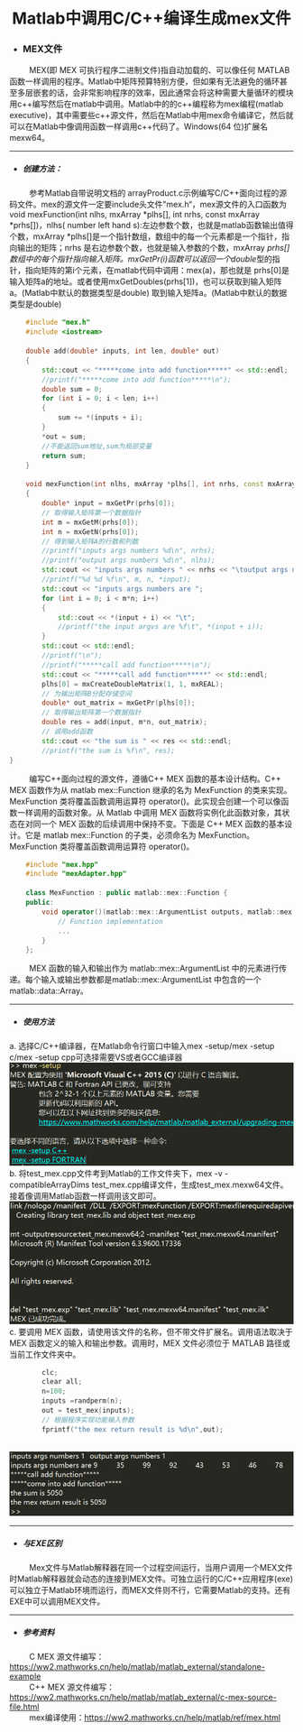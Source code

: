 # <center>Matlab中调用C/C++编译生成mex文件</center>
- ### MEX文件
&ensp;&ensp;&ensp;&ensp;&ensp;MEX(即 MEX 可执行程序二进制文件)指自动加载的、可以像任何 MATLAB 函数一样调用的程序。Matlab中矩阵预算特别方便，但如果有无法避免的循环甚至多层嵌套的话，会非常影响程序的效率，因此通常会将这种需要大量循环的模块用c++编写然后在matlab中调用。Matlab中的的c++编程称为mex编程(matlab executive)，其中需要些c++源文件，然后在Matlab中用mex命令编译它，然后就可以在Matlab中像调用函数一样调用c++代码了。Windows(64 位)扩展名mexw64。

------------
- ##### 创建方法：
&ensp;&ensp;&ensp;&ensp;&ensp;参考Matlab自带说明文档的 arrayProduct.c示例编写C/C++面向过程的源码文件。mex的源文件一定要include头文件"mex.h“，mex源文件的入口函数为void mexFunction(int nlhs, mxArray *plhs[], int nrhs, const mxArray *prhs[])，nlhs( number left hand s):左边参数个数，也就是matlab函数输出值得个数，mxArray *plhs[]是一个指针数组，数组中的每一个元素都是一个指针，指向输出的矩阵；nrhs 是右边参数个数，也就是输入参数的个数，mxArray *prhs[]数组中的每个指针指向输入矩阵。mxGetPr(i)函数可以返回一个double*型的指针，指向矩阵的第i个元素，在matlab代码中调用：mex(a)，那也就是 prhs[0]是输入矩阵a的地址。或者使用mxGetDoubles(prhs[1])，也可以获取到输入矩阵a。(Matlab中默认的数据类型是double)
取到输入矩阵a。(Matlab中默认的数据类型是double)
```cpp
	#include "mex.h"
	#include <iostream>
	
	double add(double* inputs, int len, double* out)
	{
		std::cout << "*****come into add function*****" << std::endl;
		//printf("*****come into add function*****\n");
		double sum = 0;
		for (int i = 0; i < len; i++)
		{
			sum += *(inputs + i);
		}
		*out = sum;
		//不能返回sum地址,sum为局部变量
		return sum;
	}
	
	void mexFunction(int nlhs, mxArray *plhs[], int nrhs, const mxArray *prhs[])
	{
		double* input = mxGetPr(prhs[0]);
		// 取得输入矩阵第一个数据指针
		int m = mxGetM(prhs[0]);
		int n = mxGetN(prhs[0]);
		// 得到输入矩阵A的行数和列数
		//printf("inputs args numbers %d\n", nrhs);
		//printf("output args numbers %d\n", nlhs);
		std::cout << "inputs args numbers " << nrhs << "\toutput args numbers " << nlhs << std::endl;
		//printf("%d %d %f\n", m, n, *input);
		std::cout << "inputs args numbers are ";
		for (int i = 0; i < m*n; i++)
		{
			std::cout << *(input + i) << "\t";
			//printf("the input argvs are %f\t", *(input + i));
		}
		std::cout << std::endl;
		//printf("\n");
		//printf("*****call add function*****\n");
		std::cout << "*****call add function*****" << std::endl;
		plhs[0] = mxCreateDoubleMatrix(1, 1, mxREAL);
		// 为输出矩阵B分配存储空间
		double* out_matrix = mxGetPr(plhs[0]);
		// 取得输出矩阵第一个数据指针
		double res = add(input, m*n, out_matrix);
		// 调用add函数
		std::cout << "the sum is " << res << std::endl;
		//printf("the sum is %f\n", res);
}
```
&ensp;&ensp;&ensp;&ensp;&ensp;编写C++面向过程的源文件，遵循C++ MEX 函数的基本设计结构。C++ MEX 函数作为从 matlab mex::Function 继承的名为 MexFunction 的类来实现。MexFunction 类将覆盖函数调用运算符 operator()。此实现会创建一个可以像函数一样调用的函数对象。从 Matlab 中调用 MEX 函数将实例化此函数对象，其状态在对同一个 MEX 函数的后续调用中保持不变。下面是 C++ MEX 函数的基本设计。它是 matlab mex::Function 的子类，必须命名为 MexFunction。MexFunction 类将覆盖函数调用运算符 operator()。
```cpp
	#include "mex.hpp"
	#include "mexAdapter.hpp"
	
	class MexFunction : public matlab::mex::Function {
	public:
	    void operator()(matlab::mex::ArgumentList outputs, matlab::mex::ArgumentList inputs) {
	        // Function implementation
	        ...
	    }
	};
```
&ensp;&ensp;&ensp;&ensp;&ensp;MEX 函数的输入和输出作为 matlab::mex::ArgumentList 中的元素进行传递。每个输入或输出参数都是matlab::mex::ArgumentList 中包含的一个 matlab::data::Array。

------------
- ##### 使用方法
a. 选择C/C++编译器，在Matlab命令行窗口中输入mex -setup/mex -setup c/mex -setup cpp可选择需要VS或者GCC编译器
<br>![img1](/imgs/1.png)<br>
b. 将test_mex.cpp文件考到Matlab的工作文件夹下，mex -v -compatibleArrayDims test_mex.cpp编译文件，生成test_mex.mexw64文件。接着像调用Matlab函数一样调用该文即可。
<br>![img2](/imgs/2.png)<br>
c. 要调用 MEX 函数，请使用该文件的名称，但不带文件扩展名。调用语法取决于 MEX 函数定义的输入和输出参数。调用时，MEX 文件必须位于 MATLAB 路径或当前工作文件夹中。
```cpp
		clc;
		clear all;
		n=100;
		inputs =randperm(n);
		out = test_mex(inputs);
		// 根据程序实现功能输入参数
		fprintf("the mex return result is %d\n",out);
```
<br>![img3](/imgs/3.png)<br>

------------
- ##### 与EXE区别
&ensp;&ensp;&ensp;&ensp;&ensp;Mex文件与Matlab解释器在同一个过程空间运行，当用户调用一个MEX文件时Matlab解释器就会动态的连接到MEX文件。可独立运行的C/C++应用程序(exe)可以独立于Matlab环境而运行，而MEX文件则不行，它需要Matlab的支持。还有EXE中可以调用MEX文件。

------------
- ##### 参考资料
&ensp;&ensp;&ensp;&ensp;&ensp;C MEX 源文件编写：https://ww2.mathworks.cn/help/matlab/matlab_external/standalone-example  
&ensp;&ensp;&ensp;&ensp;&ensp;C++ MEX 源文件编写：https://ww2.mathworks.cn/help/matlab/matlab_external/c-mex-source-file.html  
&ensp;&ensp;&ensp;&ensp;&ensp;mex编译使用：https://ww2.mathworks.cn/help/matlab/ref/mex.html
